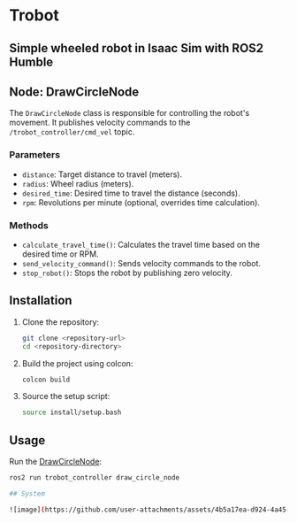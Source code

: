 # Trobot
## Simple wheeled robot in Isaac  Sim with ROS2 Humble
## Node: DrawCircleNode

The `DrawCircleNode` class is responsible for controlling the robot's movement. It publishes velocity commands to the `/trobot_controller/cmd_vel` topic.

### Parameters

- `distance`: Target distance to travel (meters).
- `radius`: Wheel radius (meters).
- `desired_time`: Desired time to travel the distance (seconds).
- `rpm`: Revolutions per minute (optional, overrides time calculation).

### Methods

- `calculate_travel_time()`: Calculates the travel time based on the desired time or RPM.
- `send_velocity_command()`: Sends velocity commands to the robot.
- `stop_robot()`: Stops the robot by publishing zero velocity.

## Installation

1. Clone the repository:
    ```sh
    git clone <repository-url>
    cd <repository-directory>
    ```

2. Build the project using colcon:
    ```sh
    colcon build
    ```

3. Source the setup script:
    ```sh
    source install/setup.bash
    ```

## Usage

Run the [DrawCircleNode](http://_vscodecontentref_/3):
```sh
ros2 run trobot_controller draw_circle_node

## System

![image](https://github.com/user-attachments/assets/4b5a17ea-d924-4a45-b6d2-3ff16d27198c)

